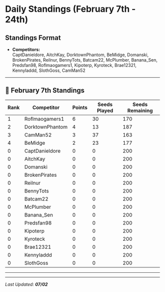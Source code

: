 # Daily Standings (February 7th - 24th)

## Standings Format
- **Competitors:**  
  CaptDanieldore, AitchKay, DorktownPhantom, BeMidge, Domanski, BrokenPirates, Reilnur, BennyTots, Batcam22, McPlumber, Banana_Sen, Predsfan98, Roflmaogamers1, Kipoterp, Kyroteck, Brae12321, Kennyladdd, SlothGoss, CamMan52

---

## 📅 February 7th Standings
| Rank | Competitor         | Points | Seeds Played | Seeds Remaining |
|------|--------------------|--------|--------------|-----------------|
| 1    | Roflmaogamers1     | 6      | 30           | 170             |
| 2    | DorktownPhantom    | 4      | 13           | 187             |
| 3    | CamMan52           | 3      | 37           | 163             |
| 4    | BeMidge            | 2      | 23           | 177             |
| 0    | CaptDanieldore     | 0      | 0            | 200             |
| 0    | AitchKay           | 0      | 0            | 200             |
| 0    | Domanski           | 0      | 0            | 200             |
| 0    | BrokenPirates      | 0      | 0            | 200             |
| 0    | Reilnur            | 0      | 0            | 200             |
| 0    | BennyTots          | 0      | 0            | 200             |
| 0    | Batcam22           | 0      | 0            | 200             |
| 0    | McPlumber          | 0      | 0            | 200             |
| 0    | Banana_Sen         | 0      | 0            | 200             |
| 0    | Predsfan98         | 0      | 0            | 200             |
| 0    | Kipoterp           | 0      | 0            | 200             |
| 0    | Kyroteck           | 0      | 0            | 200             |
| 0    | Brae12321          | 0      | 0            | 200             |
| 0    | Kennyladdd         | 0      | 0            | 200             |
| 0    | SlothGoss          | 0      | 0            | 200             |

---



---

_Last Updated: **07/02**_
